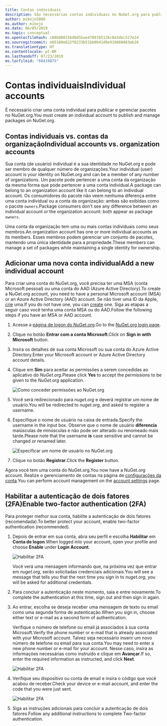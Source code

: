 ```yaml
---
title: Contas individuais
description: São necessárias contas individuais no NuGet.org para publicar pacotes
author: mikejo5000
ms.author: mikejo
ms.date: 06/05/2019
ms.topic: conceptual
ms.openlocfilehash: c88b88015bd6d5bae4789765126c0a3dec527e24
ms.sourcegitcommit: e65180e622f6233b51bb0b41d0e919688083eb26
ms.translationtype: HT
ms.contentlocale: pt-BR
ms.lasthandoff: 07/23/2019
ms.locfileid: "68419875"
---
```

# <a name="individual-accounts"></a><span data-ttu-id="7963e-103">Contas individuais</span><span class="sxs-lookup"><span data-stu-id="7963e-103">Individual accounts</span></span>

<span data-ttu-id="7963e-104">É necessário criar uma conta individual para publicar e gerenciar pacotes no NuGet.org.</span><span class="sxs-lookup"><span data-stu-id="7963e-104">You must create an individual account to publish and manage packages on NuGet.org.</span></span>

## <a name="individual-accounts-vs-organization-accounts"></a><span data-ttu-id="7963e-105">Contas individuais vs. contas da organização</span><span class="sxs-lookup"><span data-stu-id="7963e-105">Individual accounts vs. organization accounts</span></span>

<span data-ttu-id="7963e-106">Sua conta (de usuário) individual é a sua identidade no NuGet.org e pode ser membro de qualquer número de organizações.</span><span class="sxs-lookup"><span data-stu-id="7963e-106">Your individual (user) account is your identity on NuGet.org and can be a member of any number of organizations.</span></span> <span data-ttu-id="7963e-107">Um pacote pode pertencer a uma conta da organização da mesma forma que pode pertencer a uma conta individual.</span><span class="sxs-lookup"><span data-stu-id="7963e-107">A package can belong to an organization account like it can belong to an individual account.</span></span> <span data-ttu-id="7963e-108">Os consumidores do pacote não veem nenhuma diferença entre uma conta individual ou a conta da organização: ambas são exibidas como o pacote `owners`.</span><span class="sxs-lookup"><span data-stu-id="7963e-108">Package consumers don't see any difference between an individual account or the organization account: both appear as package `owners`.</span></span>

<span data-ttu-id="7963e-109">Uma conta da organização tem uma ou mais contas individuais como seus membros.</span><span class="sxs-lookup"><span data-stu-id="7963e-109">An organization account has one or more individual accounts as its members.</span></span> <span data-ttu-id="7963e-110">Esses membros podem gerenciar um conjunto de pacotes, mantendo uma única identidade para a propriedade.</span><span class="sxs-lookup"><span data-stu-id="7963e-110">These members can manage a set of packages while maintaining a single identity for ownership.</span></span>

## <a name="add-a-new-individual-account"></a><span data-ttu-id="7963e-111">Adicionar uma nova conta individual</span><span class="sxs-lookup"><span data-stu-id="7963e-111">Add a new individual account</span></span>

<span data-ttu-id="7963e-112">Para criar uma conta do NuGet.org, você precisa ter uma MSA (conta Microsoft pessoal) ou uma conta do AAD (Azure Active Directory).</span><span class="sxs-lookup"><span data-stu-id="7963e-112">To create a NuGet.org account, you need to have a personal Microsoft account (MSA) or an Azure Active Directory (AAD) account.</span></span> <span data-ttu-id="7963e-113">Se não tiver uma ID da Apple, [crie](https://signup.live.com) uma.</span><span class="sxs-lookup"><span data-stu-id="7963e-113">If you do not have one, you can [create](https://signup.live.com) one.</span></span> <span data-ttu-id="7963e-114">Siga as etapas a seguir caso você tenha uma conta MSA ou do AAD.</span><span class="sxs-lookup"><span data-stu-id="7963e-114">Follow the following steps if you have an MSA or AAD account.</span></span>

1. <span data-ttu-id="7963e-115">Acesse a [página de logon do NuGet.org](https://www.nuget.org/users/account/LogOn).</span><span class="sxs-lookup"><span data-stu-id="7963e-115">Go to the [NuGet.org login page](https://www.nuget.org/users/account/LogOn).</span></span>

1. <span data-ttu-id="7963e-116">Clique no botão **Entrar com a conta Microsoft**.</span><span class="sxs-lookup"><span data-stu-id="7963e-116">Click on **Sign in with Microsoft** button.</span></span>

1. <span data-ttu-id="7963e-117">Insira os detalhes de sua conta Microsoft ou sua conta do Azure Active Directory.</span><span class="sxs-lookup"><span data-stu-id="7963e-117">Enter your Microsoft account or Azure Active Directory account details.</span></span>

1. <span data-ttu-id="7963e-118">Clique em **Sim** para aceitar as permissões a serem concedidas ao aplicativo do *NuGet.org*.</span><span class="sxs-lookup"><span data-stu-id="7963e-118">Please click **Yes** to accept the permissions to be given to the *NuGet.org* application.</span></span>

   ![Como conceder permissões ao NuGet.org](media/nuget-org-permissions.png)

1. <span data-ttu-id="7963e-120">Você será redirecionado para *nuget.org* e deverá registrar um nome de usuário.</span><span class="sxs-lookup"><span data-stu-id="7963e-120">You will be redirected to *nuget.org*, and asked to register a username.</span></span>

1. <span data-ttu-id="7963e-121">Especifique o nome de usuário na caixa de entrada.</span><span class="sxs-lookup"><span data-stu-id="7963e-121">Specify the username in the input box.</span></span> <span data-ttu-id="7963e-122">Observe que o nome de usuário **diferencia** maiúsculas de minúsculas e não pode ser alterado ou renomeado mais tarde.</span><span class="sxs-lookup"><span data-stu-id="7963e-122">Please note that the username **is** case sensitive and cannot be changed or renamed later.</span></span>

   ![Especificar um nome de usuário no NuGet.org](media/nuget-org-register.png) 

1. <span data-ttu-id="7963e-124">Clique no botão **Registrar**.</span><span class="sxs-lookup"><span data-stu-id="7963e-124">Click the **Register** button.</span></span>

<span data-ttu-id="7963e-125">Agora você tem uma conta do NuGet.org.</span><span class="sxs-lookup"><span data-stu-id="7963e-125">You now have a NuGet.org account.</span></span> <span data-ttu-id="7963e-126">Realize o gerenciamento de contas na página de [configurações da conta](https://www.nuget.org/account).</span><span class="sxs-lookup"><span data-stu-id="7963e-126">You can perform account management on the [account settings](https://www.nuget.org/account) page.</span></span>

## <a name="enable-two-factor-authentication-2fa"></a><span data-ttu-id="7963e-127">Habilitar a autenticação de dois fatores (2FA)</span><span class="sxs-lookup"><span data-stu-id="7963e-127">Enable two-factor authentication (2FA)</span></span>

<span data-ttu-id="7963e-128">Para proteger melhor sua conta, habilite a autenticação de dois fatores (recomendada).</span><span class="sxs-lookup"><span data-stu-id="7963e-128">To better protect your account, enable two-factor authentication (recommended).</span></span>

1. <span data-ttu-id="7963e-129">Depois de entrar em sua conta, abra seu perfil e escolha **Habilitar** em **Conta de logon**.</span><span class="sxs-lookup"><span data-stu-id="7963e-129">When logged into your account, open your profile and choose **Enable** under **Login Account**.</span></span>

   ![Habilitar 2FA](media/nuget-org-register-2fa.png)

   <span data-ttu-id="7963e-131">Você verá uma mensagem informando que, na próxima vez que entrar em *nuget.org*, serão solicitadas credenciais adicionais.</span><span class="sxs-lookup"><span data-stu-id="7963e-131">You will see a message that tells you that the next time you sign in to *nuget.org*, you will be asked for additional credentials.</span></span>

2. <span data-ttu-id="7963e-132">Para concluir a autenticação neste momento, saia e entre novamente.</span><span class="sxs-lookup"><span data-stu-id="7963e-132">To complete the authentication at this time, sign out and then sign in again.</span></span>

3. <span data-ttu-id="7963e-133">Ao entrar, escolha se deseja receber uma mensagem de texto ou email como uma segunda forma de autenticação.</span><span class="sxs-lookup"><span data-stu-id="7963e-133">When you sign in, choose either text or e-mail as a second form of authentication.</span></span>

   <span data-ttu-id="7963e-134">Verifique o número de telefone ou email já associados à sua conta Microsoft.</span><span class="sxs-lookup"><span data-stu-id="7963e-134">Verify the phone number or e-mail that is already associated with your Microsoft account.</span></span> <span data-ttu-id="7963e-135">Talvez seja necessário inserir um novo número de telefone ou email para sua conta.</span><span class="sxs-lookup"><span data-stu-id="7963e-135">You may need to enter a new phone number or e-mail for your account.</span></span> <span data-ttu-id="7963e-136">Nesse caso, insira as informações necessárias como instruído e clique em **Avançar**.</span><span class="sxs-lookup"><span data-stu-id="7963e-136">If so, enter the required information as instructed, and click **Next**.</span></span>

   ![Habilitar 2FA](media/nuget-org-sign-in-2fa.png)

4. <span data-ttu-id="7963e-138">Verifique seu dispositivo ou conta de email e insira o código que você acabou de receber.</span><span class="sxs-lookup"><span data-stu-id="7963e-138">Check your device or e-mail account, and enter the code that you were just sent.</span></span>

   ![Habilitar 2FA](media/nuget-org-enter-code-2fa.png)

5. <span data-ttu-id="7963e-140">Siga as instruções adicionais para concluir a autenticação de dois fatores.</span><span class="sxs-lookup"><span data-stu-id="7963e-140">Follow any additional instructions to complete Two-factor authentication.</span></span>
